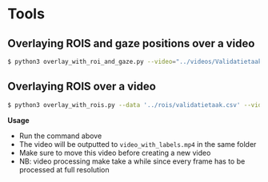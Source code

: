 # Tools

## Overlaying ROIS and gaze positions over a video

```bash
$ python3 overlay_with_roi_and_gaze.py --video="../videos/Validatietaak.mp4" --data="../rois/validatietaak.csv" --gazedata="../inputs/validatietaak-RVR/merged_surfaces_with_gaps.csv" --start_frame=1000
```

## Overlaying ROIS over a video

```bash
$ python3 overlay_with_rois.py --data '../rois/validatietaak.csv' --video '../videos/Validatietaak.mp4'
```

**Usage**

- Run the command above
- The video will be outputted to `video_with_labels.mp4` in the same folder
- Make sure to move this video before creating a new video
- NB: video processing make take a while since every frame has to be processed at full resolution
